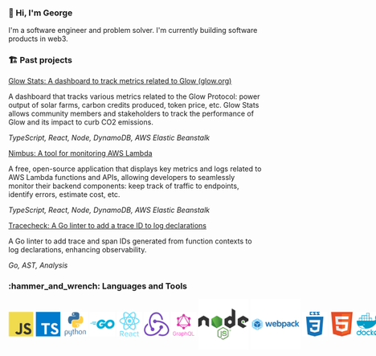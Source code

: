 ### 👋 Hi, I'm George

I'm a software engineer and problem solver. I'm currently building software products in web3.

### 🏗️ Past projects

[Glow Stats: A dashboard to track metrics related to Glow (glow.org)](https://glowstats.xyz) 

A dashboard that tracks various metrics related to the Glow Protocol: power output of solar farms, carbon credits produced, token price, etc. Glow Stats allows community members and stakeholders to track the performance of Glow and its impact to curb CO2 emissions.

*TypeScript, React, Node, DynamoDB, AWS Elastic Beanstalk*

[Nimbus: A tool for monitoring AWS Lambda](https://github.com/oslabs-beta/Nimbus) 

A free, open-source application that displays key metrics and logs related to AWS Lambda functions and APIs, allowing developers to seamlessly monitor their backend components: keep track of traffic to endpoints, identify errors, estimate cost, etc.

*TypeScript, React, Node, DynamoDB, AWS Elastic Beanstalk*

[Tracecheck: A Go linter to add a trace ID to log declarations](https://github.com/george-maroun/tracecheck)

A Go linter to add trace and span IDs generated from function contexts to log declarations, enhancing observability.

*Go, AST, Analysis*


<div align="start">
      <h3> :hammer_and_wrench: Languages and Tools </h3>
      <div align="start" style="display: flex; align-items: center;">
        <img align="center" src="https://github.com/devicons/devicon/blob/master/icons/javascript/javascript-original.svg" title="JavaScript" alt="JavaScript" width="50" height="50"/>&nbsp;
        <img align="center" src="https://github.com/devicons/devicon/blob/1119b9f84c0290e0f0b38982099a2bd027a48bf1/icons/typescript/typescript-original.svg" title="TypeScript" alt="TypeScript" width="50" height="50"/>&nbsp;
        <img align="center" src="https://github.com/devicons/devicon/blob/1119b9f84c0290e0f0b38982099a2bd027a48bf1/icons/python/python-original-wordmark.svg" title="Python" alt="Python" width="50" height="50"/>&nbsp;
      <img align="center" src="https://github.com/devicons/devicon/blob/1119b9f84c0290e0f0b38982099a2bd027a48bf1/icons/go/go-original-wordmark.svg" title="Go" alt="Go" width="50" height="50"/>&nbsp;
        <img align="center" src="https://github.com/devicons/devicon/blob/master/icons/react/react-original-wordmark.svg" title="React" alt="React" width="50" height="50"/>&nbsp;
        <img align="center" src="https://github.com/devicons/devicon/blob/master/icons/redux/redux-original.svg" title="Redux" alt="Redux " width="50" height="50"/>&nbsp;
        <img align="center" src="https://github.com/devicons/devicon/blob/master/icons/graphql/graphql-plain-wordmark.svg" title="GraphQL" alt="GraphQL" width="50" height="50"/>&nbsp;
        <img align="center" src="https://github.com/devicons/devicon/blob/master/icons/nodejs/nodejs-original-wordmark.svg" title="NodeJS" alt="NodeJS" width="100" height="100"/>&nbsp;
        <img align="center" src="https://github.com/devicons/devicon/blob/1119b9f84c0290e0f0b38982099a2bd027a48bf1/icons/webpack/webpack-original-wordmark.svg" title="Webpack" alt="Webpack" width="100" height="100"/>&nbsp;
        <br/>
        <img align="center" src="https://github.com/devicons/devicon/blob/master/icons/css3/css3-plain-wordmark.svg"  title="CSS3" alt="CSS" width="50" height="50"/>&nbsp;
        <img align="center" src="https://github.com/devicons/devicon/blob/master/icons/html5/html5-original.svg" title="HTML5" alt="HTML" width="50" height="50"/>&nbsp;
        <img align="center" src="https://github.com/devicons/devicon/blob/master/icons/docker/docker-plain-wordmark.svg" title="Docker" alt="Docker" width="50" height="50"/>&nbsp;
        <img align="center" src="https://github.com/devicons/devicon/blob/1119b9f84c0290e0f0b38982099a2bd027a48bf1/icons/postgresql/postgresql-original-wordmark.svg" title="Postgresql" alt="Postgresql" width="50" height="50"/>&nbsp;
        <img align="center" src="https://github.com/devicons/devicon/blob/1119b9f84c0290e0f0b38982099a2bd027a48bf1/icons/mongodb/mongodb-original-wordmark.svg" title="MongoDB" alt="MongoDB" width="50" height="50"/>&nbsp;
        <img align="center" src="https://github.com/devicons/devicon/blob/master/icons/amazonwebservices/amazonwebservices-plain-wordmark.svg" title="AWS" alt="AWS" width="100" height="100"/>&nbsp;
        <img align="center" src="https://github.com/devicons/devicon/blob/master/icons/git/git-original-wordmark.svg" title="Git" alt="Git" width="100" height="100"/>
        <img align="center" src="https://github.com/devicons/devicon/blob/1119b9f84c0290e0f0b38982099a2bd027a48bf1/icons/electron/electron-original-wordmark.svg" title="Electron" alt="Electron" width="100" height="100"/>
      </div>
</div>
